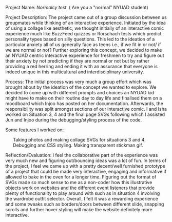 Project Name:<i> Normalcy test</i>  ( Are you a "normal" NYUAD student)

Project Description: The project came out of a group discussion between us groupmates while thinking of an interactive experience. Initiated by the idea of using a collage like aesthetic, we thought initially of an interactive comic experience much like BuzzFeed quizzes or Rorschach tests which predict personality types based on silly questions. This led to the ideation of a particular anxiety all of us generally face as teens i.e., if we fit in or not/ if we are normal or not? Further exploring this concept, we decided to make an NYUAD centric interactive experience for freshmen to try and figure out their anxiety by not predicting if they are normal or not but by rather providing a red herring and ending it with an assurance that everyone is indeed unique in this multicultural and interdisciplinary university.



Process: The initial process was very much a group effort which was brought about by the ideation of the concept we wanted to explore. We decided to come up with different prompts and choices an NYUAD kid might have to make on their routine day to day life and finalised them on a moodboard which Injoo has posted on her documentation. Afterwards, the responsibility was split amongst sections of our interactive comic. I and Isha worked on Situation 3, 4 and the final page SVGs following which I assisted Jun and Injoo during the debugging/styling process of the code.<br>

Some features I worked on:<br>
<ul>
  <il>Taking photos and making collage SVGs for situations 3 and 4.
  <il>Debugging and CSS styling.
  <il>Making transparent stickman gif.
</ul>

Reflection/Evaluation: I feel the collaborative part of the experience was very much new and figuring out/bouncing ideas was a lot of fun. In terms of the project, I feel we came up with a pretty decent/well furnished prototype of a project that could be made very interactive, engaging and informative if allowed to bake in the oven for a longer time. Figuring out the format of SVGs made so much sense to me as a non-coder how this illustrative objects work on websites and the different event listeners that provide plenty of functionality to play around with such as in situation 4 involving the wardrobe outfit selector. Overall, I felt it was a rewarding experience and some tweaks such as borders/doors between different slide, snapping scrolls and further hover styling will make the website definitely more interactive.

